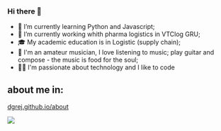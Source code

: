 <!--### Hi there 👋
-->

<!--
**dgrej/dgrej** is a ✨ _special_ ✨ repository because its `README.md` (this file) appears on your GitHub profile.

Here are some ideas to get you started:

- 🔭 I’m currently working on ...
- 🌱 I’m currently learning ...
- 👯 I’m looking to collaborate on ...
- 🤔 I’m looking for help with ...
- 💬 Ask me about ...
- 📫 How to reach me: ...
- 😄 Pronouns: ...
- ⚡ Fun fact: ...
-->
### Hi there 👋
- 🌱 I’m currently learning Python and Javascript;
- 🔭 I’m currently working whith pharma logistics in VTClog GRU;
- 🎓 My academic education is in Logistic (supply chain);
- 🎼 I'm an amateur musician, I love listening to music; play guitar and compose - the music is food for the soul;
- 👨‍💻 I'm passionate about technology and I like to code

## about me in: 
[dgrej.github.io/about](https://dgrej.github.io/about)

![](https://i.redd.it/8roihmcqfu551.jpg)

